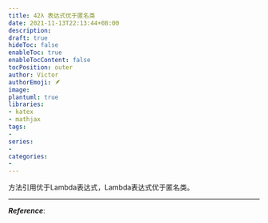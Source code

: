 ```yaml
---
title: 42λ 表达式优于匿名类
date: 2021-11-13T22:13:44+08:00
description:
draft: true
hideToc: false
enableToc: true
enableTocContent: false
tocPosition: outer
author: Victor
authorEmoji: 🪶
image:
plantuml: true
libraries:
- katex
- mathjax
tags:
-
series:
-
categories:
-
---
```




方法引用优于Lambda表达式，Lambda表达式优于匿名类。







---

***Reference***:

